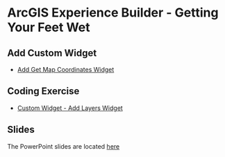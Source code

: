 # ArcGIS Experience Builder - Getting Your Feet Wet

## Add Custom Widget ##
- [Add Get Map Coordinates Widget][lab1]

## Coding Exercise ##
- [Custom Widget - Add Layers Widget][lab2]

## Slides ##
The PowerPoint slides are located [here][slides]

[lab1]: https://github.com/paulhedlund/experiencebuilderGISLIS/blob/main/Exercises/Widget1.md
[lab2]: https://github.com/paulhedlund/experiencebuilderGISLIS/blob/main/Exercises/Coding1.md
[slides]: https://github.com/paulhedlund/experiencebuilderGISLIS/tree/main/Slides/ArcGIS_Experience_Builder_GISLIS.pptx
